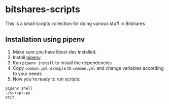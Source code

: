 bitshares-scripts
=================

This is a small scripts collection for doing various stuff in Bitshares

Installation using pipenv
-------------------------

1. Make sure you have libssl-dev installed.
2. Install [pipenv](https://docs.pipenv.org/).
3. Run `pipenv install` to install the dependencies
4. Copy `common.yml.example` to `common.yml` and change variables according to your needs
5. Now you're ready to run scripts:

```
pipenv shell
./script.py
exit
```

